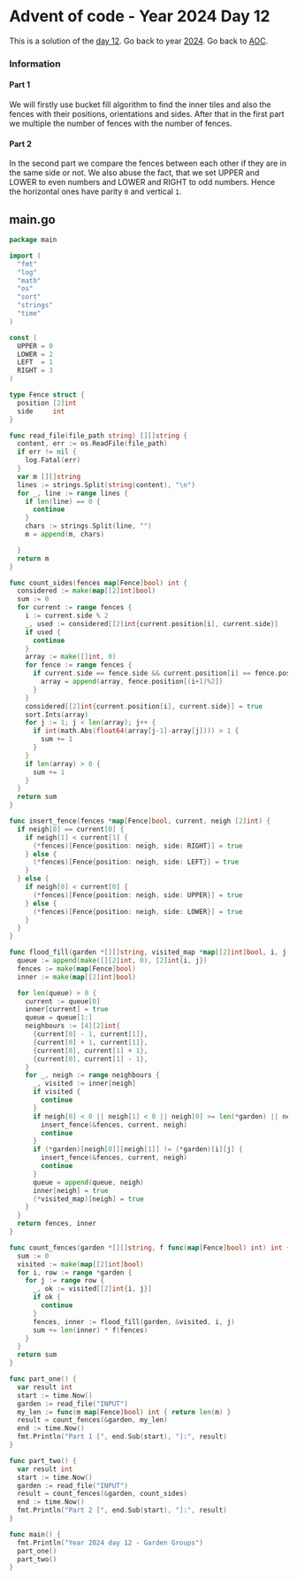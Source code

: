 # Advent of code - Year 2024 Day 12

This is a solution of the [day 12](https://adventofcode.com/2024/day/12). Go back to year [2024](2024.md). Go back to [AOC](../adventofcode.md).

### Information

#### Part 1

We will firstly use bucket fill algorithm to find the inner tiles and also the fences with their positions, orientations and sides. After that in the first part we multiple the number of fences with the number of fences.

#### Part 2

In the second part we compare the fences between each other if they are in the same side or not. We also abuse the fact, that we set UPPER and LOWER to even numbers and LOWER and RIGHT to odd numbers. Hence the horizontal ones have parity `0` and vertical `1`.

## main.go

```go
package main

import (
  "fmt"
  "log"
  "math"
  "os"
  "sort"
  "strings"
  "time"
)

const (
  UPPER = 0
  LOWER = 2
  LEFT  = 1
  RIGHT = 3
)

type Fence struct {
  position [2]int
  side     int
}

func read_file(file_path string) [][]string {
  content, err := os.ReadFile(file_path)
  if err != nil {
    log.Fatal(err)
  }
  var m [][]string
  lines := strings.Split(string(content), "\n")
  for _, line := range lines {
    if len(line) == 0 {
      continue
    }
    chars := strings.Split(line, "")
    m = append(m, chars)

  }
  return m
}

func count_sides(fences map[Fence]bool) int {
  considered := make(map[[2]int]bool)
  sum := 0
  for current := range fences {
    i := current.side % 2
    _, used := considered[[2]int{current.position[i], current.side}]
    if used {
      continue
    }
    array := make([]int, 0)
    for fence := range fences {
      if current.side == fence.side && current.position[i] == fence.position[i] {
        array = append(array, fence.position[(i+1)%2])
      }
    }
    considered[[2]int{current.position[i], current.side}] = true
    sort.Ints(array)
    for j := 1; j < len(array); j++ {
      if int(math.Abs(float64(array[j-1]-array[j]))) > 1 {
        sum += 1
      }
    }
    if len(array) > 0 {
      sum += 1
    }
  }
  return sum
}

func insert_fence(fences *map[Fence]bool, current, neigh [2]int) {
  if neigh[0] == current[0] {
    if neigh[1] < current[1] {
      (*fences)[Fence{position: neigh, side: RIGHT}] = true
    } else {
      (*fences)[Fence{position: neigh, side: LEFT}] = true
    }
  } else {
    if neigh[0] < current[0] {
      (*fences)[Fence{position: neigh, side: UPPER}] = true
    } else {
      (*fences)[Fence{position: neigh, side: LOWER}] = true
    }
  }
}

func flood_fill(garden *[][]string, visited_map *map[[2]int]bool, i, j int) (map[Fence]bool, map[[2]int]bool) {
  queue := append(make([][2]int, 0), [2]int{i, j})
  fences := make(map[Fence]bool)
  inner := make(map[[2]int]bool)

  for len(queue) > 0 {
    current := queue[0]
    inner[current] = true
    queue = queue[1:]
    neighbours := [4][2]int{
      {current[0] - 1, current[1]},
      {current[0] + 1, current[1]},
      {current[0], current[1] + 1},
      {current[0], current[1] - 1},
    }
    for _, neigh := range neighbours {
      _, visited := inner[neigh]
      if visited {
        continue
      }
      if neigh[0] < 0 || neigh[1] < 0 || neigh[0] >= len(*garden) || neigh[1] >= len((*garden)[0]) {
        insert_fence(&fences, current, neigh)
        continue
      }
      if (*garden)[neigh[0]][neigh[1]] != (*garden)[i][j] {
        insert_fence(&fences, current, neigh)
        continue
      }
      queue = append(queue, neigh)
      inner[neigh] = true
      (*visited_map)[neigh] = true
    }
  }
  return fences, inner
}

func count_fences(garden *[][]string, f func(map[Fence]bool) int) int {
  sum := 0
  visited := make(map[[2]int]bool)
  for i, row := range *garden {
    for j := range row {
      _, ok := visited[[2]int{i, j}]
      if ok {
        continue
      }
      fences, inner := flood_fill(garden, &visited, i, j)
      sum += len(inner) * f(fences)
    }
  }
  return sum
}

func part_one() {
  var result int
  start := time.Now()
  garden := read_file("INPUT")
  my_len := func(m map[Fence]bool) int { return len(m) }
  result = count_fences(&garden, my_len)
  end := time.Now()
  fmt.Println("Part 1 [", end.Sub(start), "]:", result)
}

func part_two() {
  var result int
  start := time.Now()
  garden := read_file("INPUT")
  result = count_fences(&garden, count_sides)
  end := time.Now()
  fmt.Println("Part 2 [", end.Sub(start), "]:", result)
}

func main() {
  fmt.Println("Year 2024 day 12 - Garden Groups")
  part_one()
  part_two()
}
```

